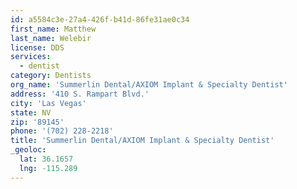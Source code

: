 ```yaml
---
id: a5584c3e-27a4-426f-b41d-86fe31ae0c34
first_name: Matthew
last_name: Welebir
license: DDS
services:
  - dentist
category: Dentists
org_name: 'Summerlin Dental/AXIOM Implant & Specialty Dentist'
address: '410 S. Rampart Blvd.'
city: 'Las Vegas'
state: NV
zip: '89145'
phone: '(702) 228-2218'
title: 'Summerlin Dental/AXIOM Implant & Specialty Dentist'
_geoloc:
  lat: 36.1657
  lng: -115.289
---
```

